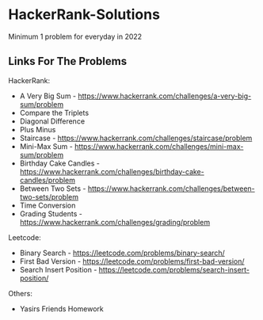 # HackerRank-Solutions

Minimum 1 problem for everyday in 2022

## Links For The Problems

HackerRank:
 * A Very Big Sum - https://www.hackerrank.com/challenges/a-very-big-sum/problem
 * Compare the Triplets
 * Diagonal Difference
 * Plus Minus
 * Staircase - https://www.hackerrank.com/challenges/staircase/problem
 * Mini-Max Sum - https://www.hackerrank.com/challenges/mini-max-sum/problem
 * Birthday Cake Candles - https://www.hackerrank.com/challenges/birthday-cake-candles/problem
 * Between Two Sets - https://www.hackerrank.com/challenges/between-two-sets/problem
 * Time Conversion
 * Grading Students - https://www.hackerrank.com/challenges/grading/problem

Leetcode:
 * Binary Search - https://leetcode.com/problems/binary-search/
 * First Bad Version - https://leetcode.com/problems/first-bad-version/
 * Search Insert Position - https://leetcode.com/problems/search-insert-position/

Others:
 * Yasirs Friends Homework
